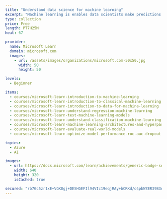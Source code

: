 ```yaml
---
title: "Understand data science for machine learning"
excerpt: "Machine learning is enables data scientists make predictions about objects, people, and the future. This learning path is a high-level introduction to machine learning for people with little or no knowledge of computer science or statistics."
type: collection
price: Free
length: PT7H25M
heat: 67

provider:
  name: Microsoft Learn
  domain: microsoft.com
  images:
    - url: /assets/images/organizations/microsoft.com-50x50.jpg
      width: 50
      height: 50

levels:
  - Beginner

items:
  - courses/microsoft-learn-introduction-to-machine-learning
  - courses/microsoft-learn-introduction-to-classical-machine-learning
  - courses/microsoft-learn-introduction-to-data-for-machine-learning
  - courses/microsoft-learn-understand-regression-machine-learning
  - courses/microsoft-learn-test-machine-learning-models
  - courses/microsoft-learn-understand-classification-machine-learning
  - courses/microsoft-learn-machine-learning-architectures-and-hyperparameters
  - courses/microsoft-learn-evaluate-real-world-models
  - courses/microsoft-learn-optimize-model-performance-roc-auc-dropout

topics:
  - Azure
  - AI

images:
  - url: https://docs.microsoft.com/learn/achievements/generic-badge-social.png
    width: 640
    height: 320
    isCached: true

secured: "rb7Gc5zr1xE+VGKUgj+DESHGEFIl94VIc19eqjRAy+bCRKd/o4pbWZER39B3qihgj3umX2/hQPjbrFocb9TIXYQkuLOWQgHkN1PqzOAwRIxkxDfYIw5PH9TYyXxA2ip6/QOrtii439o072L2jdVHAYrMBl7gtfyUDlAtdLV5O5Z9BOR02Apq5Ogv6H7c0gsLkIO2QDVm0Cm2vJIPUIPhlLl1PBkFpAk50wdyGSeSiQHRhCMOY7LmEQpcOzwRwDgYTO7p2kh+4YbRFdNPw0cEJphwNWlRaHF4qbV3aYxww9AtT5pzb2XBQ4k6TefbhYXJxzchZBnbgrNfuemXnDmhUn7axgupkPoZy8gkHO7Ltl4=;BmfpPivaLvHKMdD55uYWaQ=="
---
```


